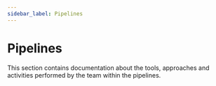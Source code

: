 ```yaml
---
sidebar_label: Pipelines
---
```


# Pipelines

This section contains documentation about the tools, approaches and activities performed by the team within the pipelines.